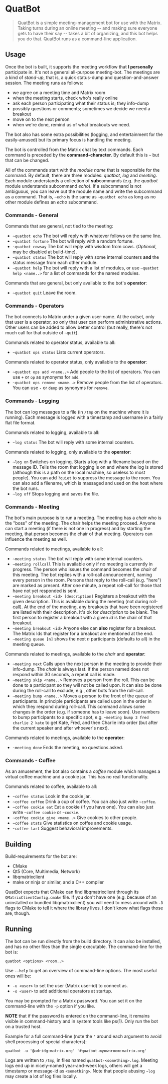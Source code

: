 # QuatBot

> QuatBot is a simple meeting-management bot for use with the Matrix.
> Taking turns during an online meeting -- and making sure everyone
> gets to have their say -- takes a bit of organizing, and this bot
> helps you do that. QuatBot runs as a command-line application.

## Usage

Once the bot is built, it supports the meeting workflow that
**I personally** participate in. It's not a general all-purpose
meeting-bot. The meetings are a kind of *stand-up*, that is,
a quick status-dump and question-and-answer session. The meeting 
runs as follows:

 - we agree on a meeting time and Matrix room
 - when the meeting starts, check who's really online
 - ask each person participating what their status is; they info-dump
 - possibly questions or comments; sometimes we decide we need a breakout
 - move on to the next person
 - when we're done, remind us of what breakouts we need.

The bot also has some extra possibilities (logging, and entertainment
for the easily-amused) but its primary focus is handling the meeting.

The bot is controlled from the Matrix chat by text commands. Each command
is preceded by the **command-character**. By default this is `~` but that
can be changed.

All of the commands start with the *module name* that is responsible
for the command. By default, there are three modules: *quatbot*, *log*
and *meeting*. Each module understands a collection of **sub**commands
(e.g. the *quatbot* module understands subcommand *echo*). If a subcommand
is not ambiguous, you can leave out the module name and write the subcommand
as a command. That is, `~echo` is the same as `~quatbot echo` as long
as no other module defines an *echo* subcommand.

### Commands - General

Commands that are general, not tied to the meeting:

 - `~quatbot echo` The bot will reply with whatever follows on the same line.
 - `~quatbot fortune` The bot will reply with a random fortune.
 - `~quatbot cowsay` The bot will reply with wisdom from cows.
   (*Optional*, may be disabled at build-time).
 - `~quatbot status` The bot will reply with some internal counters **and**
   the status message from each other module.
 - `~quatbot help` The bot will reply with a list of modules, or use 
   `~quatbot help <name..>` for a list of commands for the named modules.

Commands that are general, but only available to the bot's **operator**:

 - `~quatbot quit` Leave the room.
 
 
### Commands - Operators
 
The bot connects to Matrix under a given user-name. At the outset, only that
user is a operator, so only that user can perform administrative actions.
Other users can be added to allow better control (but really, there's not
much call for that outside of `~quit`).

Commands related to operator status, available to all:

 - `~quatbot ops status` Lists current operators.
 
Commands related to operator status, only available to the **operator**:

 - `~quatbot ops add <name..>` Add people to the list of operators.
   You can use `+` or `op` as synonyms for `add`.
 - `~quatbot ops remove <name..>` Remove people from the list of operators.
   You can use `-` or `deop` as synonyms for `remove`.

 
### Commands - Logging

The bot can log messages to a file (in `/tmp` on the machine where it is
running). Each message is logged with a timestamp and username in a fairly
flat file format.

Commands related to logging, available to all:

 - `~log status` The bot will reply with some internal counters.

Commands related to logging, only available to the **operator**:

 - `~log on` Switches on logging. Starts a log with a filename based on
   the message ID. Tells the room that logging is on and where the log
   is stored (although this is a path on the local machine, so useless
   to most people). You can add `?quiet` to suppress the message
   to the room. You can also add a filename, which is massaged and used
   on the host where the bot runs.
 - `~log off` Stops logging and saves the file.
 

### Commands - Meeting

The bot's main purpose is to run a meeting. The meeting has a *chair*
who is the "boss" of the meeting. The chair helps the meeting proceed.
Anyone can start a meeting (if there is not one in progress) and by
starting the meeting, that person becomes the chair of that meeting.
Operators can influence the meeting as well.

Commands related to meetings, available to all:

 - `~meeting status` The bot will reply with some internal counters.
 - `~meeting rollcall` This is available only if no meeting is currently
   in progress. The person who issues the command becomes the *chair*
   of this meeting. The bot replies with a roll-call announcement,
   naming every person in the room. Persons that reply to the roll-call
   (e.g. "here") are marked as present. After one minute, a repeat roll-call
   for those that have not yet responded is sent.
 - `~meeting breakout <id> [description]` Registers a breakout with the
   given description. This is available during the meeting (not during 
   roll-call). At the end of the meeting, any breakouts that have been
   registered are listed with their description. It's ok for *description*
   to be blank. The first person to register a breakout with a given
   *id* is the chair of that breakout.
 - `~meeting breakout <id>` Anyone else can **also** register for a
   breakout. The Matrix Ids that register for a breakout are mentioned
   at the end.
 - `~meeting queue [n]` shows the next *n* participants (defaults to all)
   in the meeting queue.

Commands related to meetings, available to the *chair* and **operator**:

 - `~meeting next` Calls upon the next person in the meeting to provide
   their info-dump. The *chair* is always last. If the person named does
   not respond within 30 seconds, a repeat call is made.
 - `~meeting skip <name..>` Removes a person from the roll. This can be
   done to a participant so they will not be called upon. It can also
   be done during the roll-call to exclude, e.g., other bots from the
   roll-call.
 - `~meeting bump <name..>` Moves a person to the front of the queue
   of participants. In principle participants are called upon in the
   order in which they respond during roll-call. This command allows
   some changes in the order (e.g. if someone has to leave soon).
   Use numbers to bump participants to a specific spot, e.g.
   `~meeting bump 3 fred charlie 2 kate` to get Kate, Fred, and then
   Charlie into order (but after the current speaker and after whoever's
   next).

Commands related to meetings, available to the **operator**:

 - `~meeting done` Ends the meeting, no questions asked.
 
### Commands - Coffee

As an amusement, the bot also contains a *coffee* module which manages
a virtual coffee machine and a cookie jar. This has no real functionality.

Commands related to coffee, available to all:

 - `~coffee status` Look in the cookie jar.
 - `~coffee coffee` Drink a cup of coffee. You can also just write
   `~coffee`.
 - `~coffee cookie eat` Eat a cookie (if you have one). You can also just write
   `~coffee cookie` or `~cookie`.
 - `~coffee cookie give <name..>` Give cookies to other people.
 - `~coffee stats` Give statistics on coffee and cookie usage.
 - `~coffee lart` Suggest behavioral improvements.


## Building

Build-requirements for the bot are:
 - CMake
 - Qt5 (Core, Multimedia, Network)
 - libqmatrixclient
 - make or ninja or similar, and a C++ compiler
 
QuatBot expects that CMake can find libqmatrixclient through its
`QMatrixClientConfig.cmake` file. If you don't have one (e.g. because
of an uninstalled or bundled libqmatrixclient) you will need to
mess around with `-D` flags to CMake to tell it where the library
lives. I don't know what flags those are, though.

## Running

The bot can be run directly from the build directory. It can also be installed,
and has no other files than the single executable. The command-line
for the bot is:

```
quatbot <options> <room..>
```

Use `--help` to get an overview of command-line options. The most useful
ones will be:

 - `-u <user>` to set the user (Matrix user-id) to connect as.
 - `-o <user>` to add additional operators at startup.
 
You may be prompted for a Matrix password. You can set it on the command-line
with the `-p` option if you like.
 
**NOTE** that if the password is entered on the command-line, it remains
visible in command-history and in system tools like ps(1). Only run the
bot on a trusted host.

Example for a full command-line (note the `'` around each argument
to avoid shell processing of special characters):

```
quatbot -u '@adridg:matrix.org' '#quatbot-myownroom:matrix.org'
```

Logs are written to `/tmp`, in files named `quatbot-<something>.log`.
Meeting logs end up in nicely-named year-and-week logs, others will
get a timestamp or message-id as `<something>`. Note that people
abusing `~log` may create a lot of log files locally.
